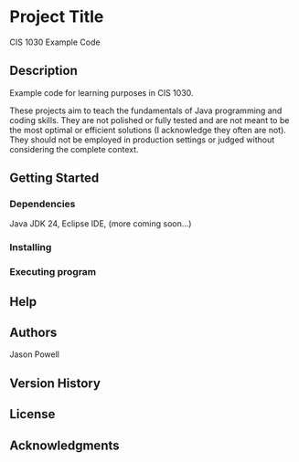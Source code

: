 # Project Title

CIS 1030 Example Code

## Description

Example code for learning purposes in CIS 1030.

These projects aim to teach the fundamentals of Java programming and coding skills. They are not polished or fully tested and are not meant to be the most optimal or efficient solutions (I acknowledge they often are not). They should not be employed in production settings or judged without considering the complete context.

## Getting Started

### Dependencies

Java JDK 24, Eclipse IDE, (more coming soon...)

### Installing

### Executing program

## Help

## Authors

Jason Powell

## Version History

## License

## Acknowledgments
